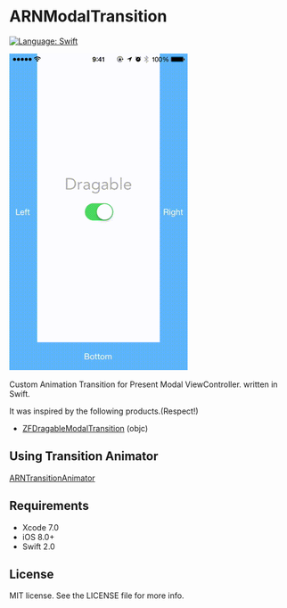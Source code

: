 # ARNModalTransition

[![Language: Swift](https://img.shields.io/badge/lang-Swift-yellow.svg?style=flat)](https://developer.apple.com/swift/)

![capture](capture.gif "capture")

Custom Animation Transition for Present Modal ViewController. written in Swift.

It was inspired by the following products.(Respect!)

- [ZFDragableModalTransition](https://github.com/zoonooz/ZFDragableModalTransition) (objc)


## Using Transition Animator

[ARNTransitionAnimator](https://github.com/xxxAIRINxxx/ARNTransitionAnimator)


## Requirements

* Xcode 7.0
* iOS 8.0+
* Swift 2.0


## License

MIT license. See the LICENSE file for more info.
